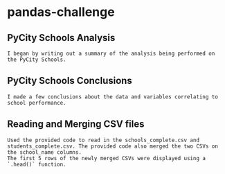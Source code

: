 # pandas-challenge
## PyCity Schools Analysis
```
I began by writing out a summary of the analysis being performed on the PyCity Schools.
```
## PyCity Schools Conclusions
```
I made a few conclusions about the data and variables correlating to school performance.
```
## Reading and Merging CSV files
```
Used the provided code to read in the schools_complete.csv and students_complete.csv. The provided code also merged the two CSVs on the school_name columns.
The first 5 rows of the newly merged CSVs were displayed using a `.head()` function.
```

